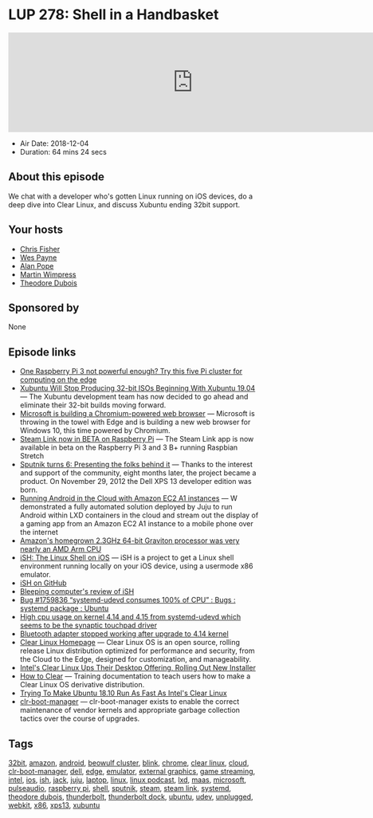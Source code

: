 # LUP 278: Shell in a Handbasket

<iframe src="https://player.fireside.fm/v2/RUkczH-V+TS3ZNxEv?theme=dark" width="740" height="200" frameborder="0" scrolling="no"></iframe>

* Air Date: 2018-12-04
* Duration: 64 mins 24 secs

## About this episode

We chat with a developer who's gotten Linux running on iOS devices, do a deep dive into Clear Linux, and discuss Xubuntu ending 32bit support.

## Your hosts
* [Chris Fisher](https://linuxunplugged.com/hosts/chrislas)
* [Wes Payne](https://linuxunplugged.com/hosts/wes)
* [Alan Pope](https://linuxunplugged.com/guests/alanpope)
* [Martin Wimpress](https://linuxunplugged.com/guests/martinwimpress)
* [Theodore Dubois](https://linuxunplugged.com/guests/tbodt)

## Sponsored by

None



## Episode links

  * [One Raspberry Pi 3 not powerful enough? Try this five Pi cluster for computing on the edge](https://www.techrepublic.com/article/one-raspberry-pi-3-not-powerful-enough-try-this-five-pi-cluster-designed-for-edge-computing/?ftag=COS-05-10aaa0g "One Raspberry Pi 3 not powerful enough? Try this five Pi cluster for computing on the edge")
  * [Xubuntu Will Stop Producing 32-bit ISOs Beginning With Xubuntu 19.04](https://www.phoronix.com/scan.php?page=news_item&px=Xubuntu-No-More-32-bit "Xubuntu Will Stop Producing 32-bit ISOs Beginning With Xubuntu 19.04") — The Xubuntu development team has now decided to go ahead and eliminate their 32-bit builds moving forward.
  * [Microsoft is building a Chromium-powered web browser](https://www.windowscentral.com/microsoft-building-chromium-powered-web-browser-windows-10 "Microsoft is building a Chromium-powered web browser") — Microsoft is throwing in the towel with Edge and is building a new web browser for Windows 10, this time powered by Chromium. 
  * [Steam Link now in BETA on Raspberry Pi](https://steamcommunity.com/app/353380/discussions/0/1743353164093954254/ "Steam Link now in BETA on Raspberry Pi") — The Steam Link app is now available in beta on the Raspberry Pi 3 and 3 B+ running Raspbian Stretch
  * [Sputnik turns 6: Presenting the folks behind it](https://bartongeorge.io/2018/11/29/sputnik-turns-6-presenting-the-folks-behind-it/ "Sputnik turns 6: Presenting the folks behind it") — Thanks to the interest and support of the community, eight months later, the project became a product. On November 29, 2012 the Dell XPS 13 developer edition was born.
  * [Running Android in the Cloud with Amazon EC2 A1 instances](https://blog.ubuntu.com/2018/11/29/running-android-in-the-cloud-with-amazon-ec2-a1-instances "Running Android in the Cloud with Amazon EC2 A1 instances") — W demonstrated a fully automated solution deployed by Juju to run Android within LXD containers in the cloud and stream out the display of a gaming app from an Amazon EC2 A1 instance to a mobile phone over the internet
  * [Amazon's homegrown 2.3GHz 64-bit Graviton processor was very nearly an AMD Arm CPU](https://www.theregister.co.uk/2018/11/27/amazon_aws_graviton_specs/ "Amazon's homegrown 2.3GHz 64-bit Graviton processor was very nearly an AMD Arm CPU")
  * [iSH: The Linux Shell on iOS](https://ish.app/ "iSH: The Linux Shell on iOS") — iSH is a project to get a Linux shell environment running locally on your iOS device, using a usermode x86 emulator.
  * [iSH on GitHub](https://github.com/tbodt/ish "iSH on GitHub")
  * [Bleeping computer's review of iSH](https://www.bleepingcomputer.com/news/linux/ish-an-ios-linux-shell-for-your-iphone-or-ipad/ "Bleeping computer's review of iSH")
  * [Bug #1759836 “systemd-udevd consumes 100% of CPU” : Bugs : systemd package : Ubuntu](https://bugs.launchpad.net/ubuntu/+source/systemd/+bug/1759836 "Bug #1759836 “systemd-udevd consumes 100% of CPU” : Bugs : systemd package : Ubuntu")
  * [High cpu usage on kernel 4.14 and 4.15 from systemd-udevd which seems to be the synaptic touchpad driver](https://forum.manjaro.org/t/high-cpu-usage-on-kernel-4-14-and-4-15-from-systemd-udevd-which-seems-to-be-the-synaptic-touchpad-driver/35972 "High cpu usage on kernel 4.14 and 4.15 from systemd-udevd which seems to be the synaptic touchpad driver")
  * [Bluetooth adapter stopped working after upgrade to 4.14 kernel](https://dev.getsol.us//T5224 "Bluetooth adapter stopped working after upgrade to 4.14 kernel")
  * [Clear Linux Homepage](https://clearlinux.org/ "Clear Linux Homepage") — Clear Linux OS is an open source, rolling release Linux distribution optimized for performance and security, from the Cloud to the Edge, designed for customization, and manageability.
  * [Intel's Clear Linux Ups Their Desktop Offering, Rolling Out New Installer](https://www.phoronix.com/scan.php?page=news_item&px=Clear-Linux-Desktop-Live-Beta&utm_source=feedburner&utm_medium=feed&utm_campaign=Feed%3A+Phoronix+%28Phoronix%29 "Intel's Clear Linux Ups Their Desktop Offering, Rolling Out New Installer")
  * [How to Clear](https://github.com/clearlinux/how-to-clear "How to Clear") — Training documentation to teach users how to make a Clear Linux OS derivative distribution.
  * [Trying To Make Ubuntu 18.10 Run As Fast As Intel's Clear Linux](https://www.phoronix.com/scan.php?page=article&item=ubuntu1810-fast-clear&num=1 "Trying To Make Ubuntu 18.10 Run As Fast As Intel's Clear Linux")
  * [clr-boot-manager](https://github.com/clearlinux/clr-boot-manager "clr-boot-manager") — clr-boot-manager exists to enable the correct maintenance of vendor kernels and appropriate garbage collection tactics over the course of upgrades.



## Tags

[32bit](https://linuxunplugged.com/tags/32bit), [amazon](https://linuxunplugged.com/tags/amazon), [android](https://linuxunplugged.com/tags/android), [beowulf cluster](https://linuxunplugged.com/tags/beowulf%20cluster), [blink](https://linuxunplugged.com/tags/blink), [chrome](https://linuxunplugged.com/tags/chrome), [clear linux](https://linuxunplugged.com/tags/clear%20linux), [cloud](https://linuxunplugged.com/tags/cloud), [clr-boot-manager](https://linuxunplugged.com/tags/clr-boot-manager), [dell](https://linuxunplugged.com/tags/dell), [edge](https://linuxunplugged.com/tags/edge), [emulator](https://linuxunplugged.com/tags/emulator), [external graphics](https://linuxunplugged.com/tags/external%20graphics), [game streaming](https://linuxunplugged.com/tags/game%20streaming), [intel](https://linuxunplugged.com/tags/intel), [ios](https://linuxunplugged.com/tags/ios), [ish](https://linuxunplugged.com/tags/ish), [jack](https://linuxunplugged.com/tags/jack), [juju](https://linuxunplugged.com/tags/juju), [laptop](https://linuxunplugged.com/tags/laptop), [linux](https://linuxunplugged.com/tags/linux), [linux podcast](https://linuxunplugged.com/tags/linux%20podcast), [lxd](https://linuxunplugged.com/tags/lxd), [maas](https://linuxunplugged.com/tags/maas), [microsoft](https://linuxunplugged.com/tags/microsoft), [pulseaudio](https://linuxunplugged.com/tags/pulseaudio), [raspberry pi](https://linuxunplugged.com/tags/raspberry%20pi), [shell](https://linuxunplugged.com/tags/shell), [sputnik](https://linuxunplugged.com/tags/sputnik), [steam](https://linuxunplugged.com/tags/steam), [steam link](https://linuxunplugged.com/tags/steam%20link), [systemd](https://linuxunplugged.com/tags/systemd), [theodore dubois](https://linuxunplugged.com/tags/theodore%20dubois), [thunderbolt](https://linuxunplugged.com/tags/thunderbolt), [thunderbolt dock](https://linuxunplugged.com/tags/thunderbolt%20dock), [ubuntu](https://linuxunplugged.com/tags/ubuntu), [udev](https://linuxunplugged.com/tags/udev), [unplugged](https://linuxunplugged.com/tags/unplugged), [webkit](https://linuxunplugged.com/tags/webkit), [x86](https://linuxunplugged.com/tags/x86), [xps13](https://linuxunplugged.com/tags/xps13), [xubuntu](https://linuxunplugged.com/tags/xubuntu)
